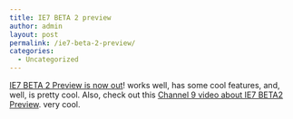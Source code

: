 ```yaml
---
title: IE7 BETA 2 preview
author: admin
layout: post
permalink: /ie7-beta-2-preview/
categories:
  - Uncategorized
---
```

[IE7 BETA 2 Preview is now out][1]! works well, has some cool features, and, well, is pretty cool. Also, check out this [Channel 9 video about IE7 BETA2 Preview][2]. very cool.

 [1]: http://www.microsoft.com/windows/IE/ie7/ie7betaredirect.mspx
 [2]: http://channel9.msdn.com/Showpost.aspx?postid=159460
